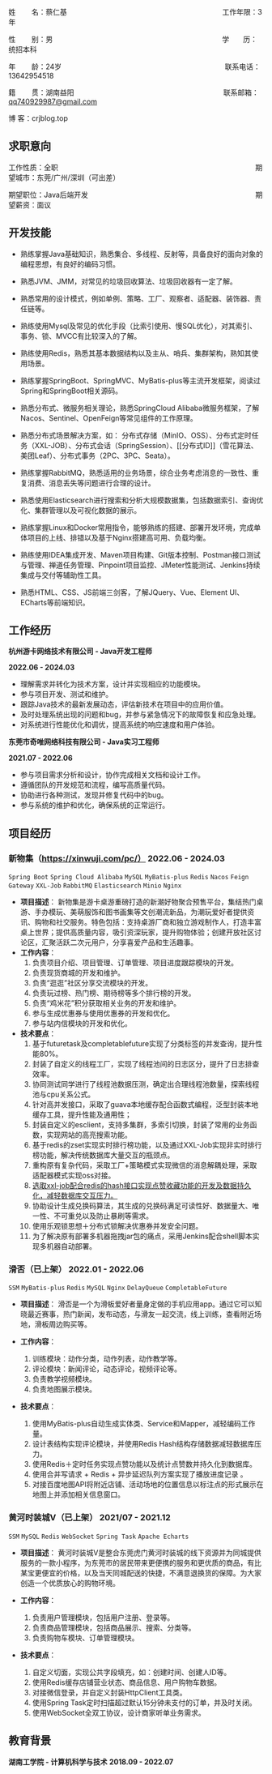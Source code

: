 

姓        名：蔡仁基                                                                              工作年限：3年

性        别：男                                                                                     学       历：统招本科

年        龄：24岁                                                                                  联系电话：13642954518

籍        贯：湖南益阳                                                                           联系邮箱：qq740929987@gmail.com

博        客：crjblog.top

## 求职意向

工作性质：全职                                                                                                   期望城市：东莞/广州/深圳（可出差）

期望职位：Java后端开发                                                                                    期望薪资：面议

## 开发技能

- 熟练掌握Java基础知识，熟悉集合、多线程、反射等，具备良好的面向对象的编程思想，有良好的编码习惯。
  
- 熟悉JVM、JMM，对常见的垃圾回收算法、垃圾回收器有一定了解。
  
- 熟悉常用的设计模式，例如单例、策略、工厂、观察者、适配器、装饰器、责任链等。
  
- 熟练使用Mysql及常见的优化手段（比索引使用、慢SQL优化），对其索引、事务、锁、MVCC有比较深入的了解。
  
- 熟练使用Redis，熟悉其基本数据结构以及主从、哨兵、集群架构，熟知其使用场景。

- 熟练掌握SpringBoot、SpringMVC、MyBatis-plus等主流开发框架，阅读过Spring和SpringBoot相关源码。
  
- 熟悉分布式、微服务相关理论，熟悉SpringCloud Alibaba微服务框架，了解Nacos、Sentinel、OpenFeign等常见组件的工作原理。
  
- 熟悉分布式场景解决方案，如：
  分布式存储（MinIO、OSS）、分布式定时任务（XXL-JOB）、分布式会话（SpringSession）、[[分布式ID]]（雪花算法、美团Leaf）、分布式事务（2PC、3PC、Seata）。
  
- 熟练掌握RabbitMQ，熟悉适用的业务场景，综合业务考虑消息的一致性、重复消费、消息丢失等问题进行合理的设计。
  
- 熟悉使用Elasticsearch进行搜索和分析大规模数据集，包括数据索引、查询优化、集群管理以及可视化数据的展示。

- 熟练掌握Linux和Docker常用指令，能够熟练的搭建、部署开发环境，完成单体项目的上线、排错以及基于Nginx搭建高可用、负载均衡。
  
- 熟练使用IDEA集成开发、Maven项目构建、Git版本控制、Postman接口测试与管理、禅道任务管理、Pinpoint项目监控、JMeter性能测试、Jenkins持续集成与交付等辅助性工具。

- 熟悉HTML、CSS、JS前端三剑客，了解JQuery、Vue、Element UI、ECharts等前端知识。

## 工作经历

**杭州游卡网络技术有限公司 - Java开发工程师**

**2022.06 - 2024.03**

- 理解需求并转化为技术方案，设计并实现相应的功能模块。
- 参与项目开发、测试和维护。
- 跟踪Java技术的最新发展动态，评估新技术在项目中的应用价值。
- 及时处理系统出现的问题和bug，并参与紧急情况下的故障恢复和应急处理。
- 对系统进行性能优化和调优，提高系统的响应速度和用户体验。


**东莞市奇唯网络科技有限公司  - Java实习工程师**

**2021.07 - 2022.06**

- 参与项目需求分析和设计，协作完成相关文档和设计工作。
- 遵循团队的开发规范和流程，编写高质量代码。
- 协助进行各种测试，发现并修复代码中的bug。
- 参与系统的维护和优化，确保系统的正常运行。


## 项目经历

### 新物集（https://xinwuji.com/pc/） 2022.06 - 2024.03

`Spring Boot` `Spring Cloud Alibaba` `MySQL` `MyBatis-plus` `Redis` `Nacos` `Feign` `Gateway` `XXL-Job` `RabbitMQ` `Elasticsearch` `Minio` `Nginx`

- **项目描述**：
    新物集是游卡桌游重磅打造的新潮好物聚合预售平台，集结热门桌游、手办模玩、美萌服饰和图书画集等文创潮流新品，为潮玩爱好者提供资讯、购物和社交服务。特色包括：支持桌游厂商和独立游戏制作人，打造丰富桌上世界；提供高质量内容，吸引资深玩家，提升购物体验；创建开放社区讨论区，汇聚活跃二次元用户，分享喜爱产品和生活趣事。
- **工作内容**：
  1. 负责项目介绍、项目管理、订单管理、项目进度跟踪模块的开发。
  2. 负责现货商城的开发和维护。
  3. 负责“逛逛”社区分享交流模块的开发。
  4. 负责玩过榜、热门榜、期待榜等多个排行榜的开发。
  5. 负责“鸡米花”积分获取相关业务的开发和维护。
  6. 参与生成优惠券与使用优惠券的开发和优化。
  7. 参与站内信模块的开发和优化。
- **技术要点**：
  1. 基于futuretask及completablefuture实现了分类标签的并发查询，提升性能80%。
  2. 封装了自定义的线程工厂，实现了线程池间的日志区分，提升了日志排查效率。
  3. 协同测试同学进行了线程池数据压测，确定出合理线程池数量，探索线程池与cpu关系公式。
  4. 针对高并发接口，采取了guava本地缓存配合函数式编程，泛型封装本地缓存工具，提升性能及通用性；
  5. 封装自定义的esclient，支持多集群，多索引切换，封装了常用的业务函数，实现网站的高亮搜索功能。
  6. 基于redis的zset实现实时排行榜功能，以及通过XXL-Job实现非实时排行榜功能，解决传统数据库大量交互的瓶颈点。
  7. 重构原有复杂代码，采取工厂+策略模式实现微信的消息解耦处理，采取适配器模式实现oss对接。
  8. [选取xxl-job配合redis的hash接口实现点赞收藏功能的开发及数据持久化，减轻数据库交互压力。](点赞实现.md)
  9. 协助设计生成兑换码算法，其生成的兑换码满足可读性好、数据量大、唯一性、不可重兑以及防止暴刷等需求。
  10. 使用乐观锁思想＋分布式锁解决优惠券并发安全问题。
  11. 为了解决原有部署多机器拖拽jar包的痛点，采用Jenkins配合shell脚本实现多机器自动部署。

### 滑否（已上架）      2022.01 - 2022.06

`SSM` `MyBatis-plus` `Redis` `MySQL` `Nginx`  `DelayQueue` `CompletableFuture`

- **项目描述**：
    滑否是一个为滑板爱好者量身定做的手机应用app。通过它可以知晓最近赛事，热门新闻，发布动态，与滑友一起交流，线上训练，查看附近场地，滑板周边购买等。

- **工作内容**：
  1. 训练模块：动作分类，动作列表，动作教学等。
  2. 评论模块：新闻评论，动态评论，视频评论等。
  3. 负责教学视频模块。
  4. 负责地图展示模块。

- **技术要点**：
  1. 使用MyBatis-plus自动生成实体类、Service和Mapper，减轻编码工作量。
  2. 设计表结构实现评论模块，并使用Redis Hash结构存储数据减轻数据库压力。
  3. 使用Redis＋定时任务实现点赞功能以及统计点赞数并持久化到数据库。
  4. 使用合并写请求 + Redis + 异步延迟队列方案实现了播放进度记录 。
  5. 对接百度地图API将附近店铺、活动场地的位置信息以标注点的形式展示在地图上并添加相关信息窗口。


### 黄河时装城V（已上架）       2021/07 - 2021.12

`SSM` `MySQL` `Redis` `WebSocket` `Spring Task` `Apache Echarts`

- **项目描述**：
    黄河时装城V是整合东莞虎门黄河时装城的线下资源并为同城提供服务的一款小程序，为东莞市的居民带来更便携的服务和更优质的商品，有比某宝更便宜的价格，以及当天同城配送的快捷，不满意退换货的保障。为大家创造一个优质放心的购物环境。
- **工作内容**：
  1. 负责用户管理模块，包括用户注册、登录等。
  2. 负责商品管理模块，包括商品展示、搜索、分类等。
  3. 负责购物车模块、订单管理模块。

- **技术要点**：
  1. 自定义切面，实现公共字段填充，如：创建时间、创建人ID等。
  2. 使用Redis缓存店铺营业状态、商品信息、用户购物车数据。
  3. 对接微信登录，并自定义封装HttpClient工具类。
  4. 使用Spring Task定时扫描超过默认15分钟未支付的订单，并及时关闭。
  5. 使用WebSocket全双工协议，设计商家听单业务需求。


## 教育背景

**湖南工学院 - 计算机科学与技术**                                                                         **2018.09 - 2022.07**



